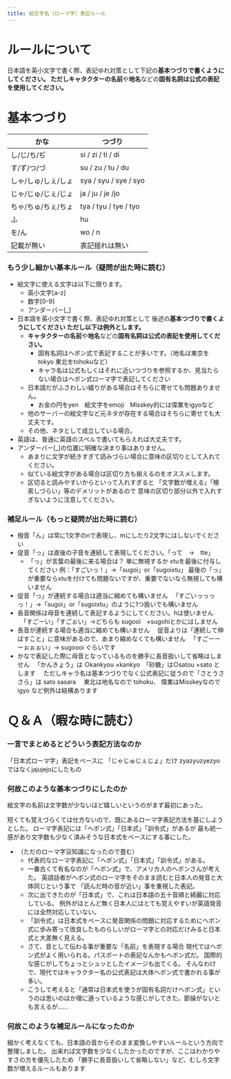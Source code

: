 ```yaml
---
title: 絵文字名（ローマ字）表記ルール
---
```


# ルールについて

日本語を英小文字で書く際、表記ゆれ対策として下記の**基本つづりで書くようにしてください。
ただしキャタクターの名前**や**地名**などの**固有名詞は公式の表記を使用してください。**

# 基本つづり

| **かな** | **つづり** |
| --- | --- |
| し/じ/ち/ぢ | si / zi / ti / di |
| す/ず/つ/づ | su / zu / tu / du |
| しゃ/しゅ/しぇ/しょ | sya / syu / sye / syo |
| じゃ/じゅ/じぇ/じょ | ja / ju / je /jo |
| ちゃ/ちゅ/ちぇ/ちょ | tya / tyu / tye / tyo |
| ふ | hu |
| を/ん | wo / n |
| 記載が無い | 表記揺れは無い |

### もう少し細かい基本ルール（疑問が出た時に読む）

- 絵文字に使える文字は以下に限ります。
    - 英小文字[a-z]
    - 数字[0-9]
    - アンダーバー[_]
- 日本語を英小文字で書く際、表記ゆれ対策として
後述の**基本つづりで書くようにしてください
ただし以下は例外とします。**
    - **キャタクターの名前**や**地名**などの**固有名詞は公式の表記を使用してください。**
        - 固有名詞はヘボン式で表記することが多いです。（地名は東京をtokyo 東北をtohokuなど）
        - キャラ名は公式もしくはそれに近いつづりを参照するか、見当たらない場合はヘボン式ローマ字で表記してください
    - 日本語だがふさわしい綴りがある場合はそちらに寄せても問題ありません。
        - お金の円をyen　絵文字をemoji　Misskey的には偉業をigyoなど
    - 他のサーバーの絵文字など元ネタが存在する場合はそちらに寄せても大丈夫です。
    - その他、ネタとして成立している場合。
- 英語は、普通に英語のスペルで書いてもらえれば大丈夫です。
- アンダーバー[_]の位置に明確な決まり事はありません。
    - あまりに文字が続きすぎて読みづらい場合に意味の区切りとして入れてください。
    - 似ている絵文字がある場合は区切り方も揃えるのをオススメします。
    - 区切ると読みやすいからといって入れすぎると
    「文字数が増える」「検索しづらい」等のデメリットがあるので
    意味の区切り部分以外で入れすぎないように注意してください。

### 補足ルール（もっと疑問が出た時に読む）

- 撥音「ん」は常に1文字のnで表現し、mにしたり2文字にはしないでください
- 促音「っ」は直後の子音を連続して表現してください。「って　→　tte」
    - 「っ」が言葉の最後に来る場合は？
    単に無視するか xtuを最後に付与してください
    例：「すごいっ！」→「sugoi」or「sugoixtu」
    最後の「っ」が重要ならxtuを付けても問題ないですが、重要でないなら無視しても構いません
- 促音「っ」が連続する場合は適当に縮めても構いません
　「すごいっっっっ！」→「sugoi」or「sugoixtu」のように1つ扱いでも構いません
- 長音関係は母音を連続して表記するようにしてください。hは使いません
　「すごーい」「すごぉい」→どちらも sugooi　×sugohiとかにはしません
- 長音が連続する場合も適当に縮めても構いません
　促音よりは「連続して伸ばすこと」に意味があるので、あまり縮めなくても構いません
　「すごーーーぉぉぉい」→ sugoooi ぐらいです
- かなで表記した際に母音となっているものを勝手に長音扱いして省略はしません
　「かんきょう」は ○kankyou ×kankyo　「砂糖」は○satou ×sato とします
　ただしキャラ名は基本つづりでなく公式表記に従うので「さとうささら」は sato sasara
　東北は地名なので tohoku、 偉業はMisskeyなので igyo など例外は結構あります

# Ｑ＆Ａ（暇な時に読む）

### 一言でまとめるとどういう表記方法なのか

「日本式ローマ字」表記をベースに
「じゃじゅじぇじょ」だけ zyazyuzyezyoではなくjajujejoにしたもの

### 何故このような基本つづりにしたのか

絵文字の名前は文字数が少ないほど嬉しいというのがまず最初にあった。

短くても覚えづらくては仕方ないので、既にあるローマ字表記方法を基にしようとした。
ローマ字表記には「ヘボン式」「日本式」「訓令式」があるが
最も統一感があり文字数も少なく済みそうな日本式をベースにする事にした。

- （ただのローマ字豆知識になったので畳む）
    - 代表的なローマ字表記に「ヘボン式」「日本式」「訓令式」がある。
    - 一番古くて有名なのが「ヘボン式」で、アメリカ人のヘボンさんが考えた。
    英語話者がヘボン式のローマ字をそのまま読むと日本人の発音と大体同じという事で
    「読んだ時の音が近い」事を重視した表記。
    - 次に出てきたのが「日本式」で、これは日本語の五十音順と綺麗に対応している。
    例外がほとんど無く日本人にはとても覚えやすいが英語発音には全然対応していない。
    - 「訓令式」は日本式をベースに発音関係の問題に対応するためにヘボン式に歩み寄って改良したものらしいがローマ字との対応だけみると日本式と大差無く見える。
    - さて、音として伝わる事が重要な「名前」を表現する場合
    現代ではヘボン式がよく用いられる。パスポートの表記なんかもヘボン式だ。
    国際的な感じがしてちょっとシュッとしたイメージも出てくる。
    そんなわけで、現代ではキャラクター名の公式表記は大体ヘボン式で書かれる事が多い。
    - こうして考えると「通常は日本式を使うが固有名詞だけヘボン式」というのは思いのほか理に適っているような感じがしてきた。節操がないとも言えるが……

### 何故このような補足ルールになったのか

細かく考えなくても、日本語の音からそのまま変換しやすいルールという方向で整理しました。
出来れば文字数を少なくしたかったのですが、ここはわかりやすさの方を優先したため
「勝手に長音扱いして省略しない」など、むしろ文字数が増えるルールもあります